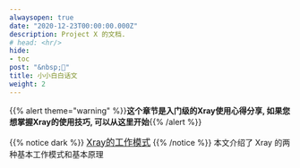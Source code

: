 ```yaml
---
alwaysopen: true
date: "2020-12-23T00:00:00.000Z"
description: Project X 的文档.
# head: <hr/>
hide:
- toc
post: "&nbsp;📙"
title: 小小白白话文
weight: 2
---
```

{{% alert theme="warning" %}}**这个章节是入门级的Xray使用心得分享, 如果您想掌握Xray的使用技巧, 可以从这里开始**{{% /alert %}}
<br>

{{% notice dark %}}
<font size=3>[Xray的工作模式](./work)</font>
{{% /notice %}}
本文介绍了 Xray 的两种基本工作模式和基本原理
